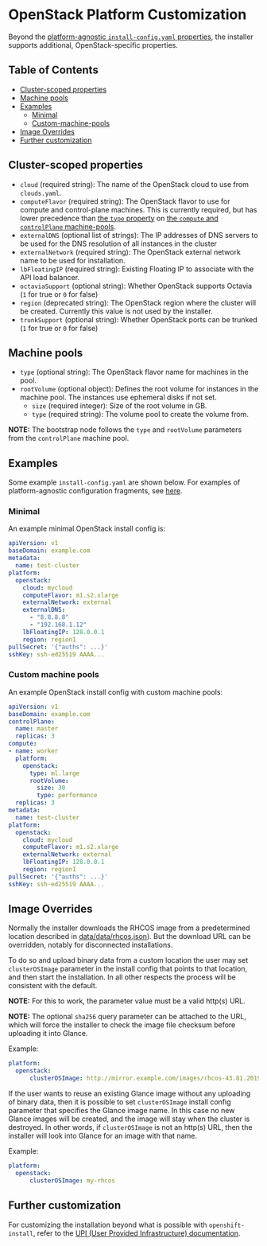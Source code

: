 # OpenStack Platform Customization

Beyond the [platform-agnostic `install-config.yaml` properties](../customization.md#platform-customization), the installer supports additional, OpenStack-specific properties.

## Table of Contents

* [Cluster-scoped properties](#cluster-scoped-properties)
* [Machine pools](#machine-pools)
* [Examples](#examples)
  * [Minimal](#minimal)
  * [Custom-machine-pools](#custom-machine-pools)
* [Image Overrides](#image-overrides)
* [Further customization](#further-customization)

## Cluster-scoped properties

* `cloud` (required string): The name of the OpenStack cloud to use from `clouds.yaml`.
* `computeFlavor` (required string): The OpenStack flavor to use for compute and control-plane machines.
    This is currently required, but has lower precedence than [the `type` property](#machine-pools) on [the `compute` and `controlPlane` machine-pools](../customization.md#platform-customization).
* `externalDNS` (optional list of strings): The IP addresses of DNS servers to be used for the DNS resolution of all instances in the cluster
* `externalNetwork` (required string): The OpenStack external network name to be used for installation.
* `lbFloatingIP` (required string): Existing Floating IP to associate with the API load balancer.
* `octaviaSupport` (optional string): Whether OpenStack supports Octavia (`1` for true or `0` for false)
* `region` (deprecated string): The OpenStack region where the cluster will be created. Currently this value is not used by the installer.
* `trunkSupport` (optional string): Whether OpenStack ports can be trunked (`1` for true or `0` for false)

## Machine pools

* `type` (optional string): The OpenStack flavor name for machines in the pool.
* `rootVolume` (optional object): Defines the root volume for instances in the machine pool. The instances use ephemeral disks if not set.
  * `size` (required integer): Size of the root volume in GB.
  * `type` (required string): The volume pool to create the volume from.

**NOTE:** The bootstrap node follows the `type` and `rootVolume` parameters from the `controlPlane` machine pool.

## Examples

Some example `install-config.yaml` are shown below.
For examples of platform-agnostic configuration fragments, see [here](../customization.md#examples).

### Minimal

An example minimal OpenStack install config is:

```yaml
apiVersion: v1
baseDomain: example.com
metadata:
  name: test-cluster
platform:
  openstack:
    cloud: mycloud
    computeFlavor: m1.s2.xlarge
    externalNetwork: external
    externalDNS:
      - "8.8.8.8"
      - "192.168.1.12"
    lbFloatingIP: 128.0.0.1
    region: region1
pullSecret: '{"auths": ...}'
sshKey: ssh-ed25519 AAAA...
```

### Custom machine pools

An example OpenStack install config with custom machine pools:

```yaml
apiVersion: v1
baseDomain: example.com
controlPlane:
  name: master
  replicas: 3
compute:
- name: worker
  platform:
    openstack:
      type: ml.large
      rootVolume:
        size: 30
        type: performance
  replicas: 3
metadata:
  name: test-cluster
platform:
  openstack:
    cloud: mycloud
    computeFlavor: m1.s2.xlarge
    externalNetwork: external
    lbFloatingIP: 128.0.0.1
    region: region1
pullSecret: '{"auths": ...}'
sshKey: ssh-ed25519 AAAA...
```

## Image Overrides

Normally the installer downloads the RHCOS image from a predetermined location described in [data/data/rhcos.json](/data/data/rhcos.json)). But the download URL can be overridden, notably for disconnected installations.

To do so and upload binary data from a custom location the user may set `clusterOSImage` parameter in the install config that points to that location, and then start the installation. In all other respects the process will be consistent with the default.

**NOTE:** For this to work, the parameter value must be a valid http(s) URL.

**NOTE:** The optional `sha256` query parameter can be attached to the URL, which will force the installer to check the image file checksum before uploading it into Glance.

Example:

```yaml
platform:
  openstack:
      clusterOSImage: http://mirror.example.com/images/rhcos-43.81.201912131630.0-openstack.x86_64.qcow2.gz?sha256=ffebbd68e8a1f2a245ca19522c16c86f67f9ac8e4e0c1f0a812b068b16f7265d
```

If the user wants to reuse an existing Glance image without any uploading of binary data, then it is possible to set `clusterOSImage` install config parameter that specifies the Glance image name. In this case no new Glance images will be created, and the image will stay when the cluster is destroyed. In other words, if `clusterOSImage` is not an http(s) URL, then the installer will look into Glance for an image with that name.

Example:

```yaml
platform:
  openstack:
      clusterOSImage: my-rhcos
```

## Further customization

For customizing the installation beyond what is possible with `openshift-install`, refer to the [UPI (User Provided Infrastructure) documentation](./install_upi.md).
